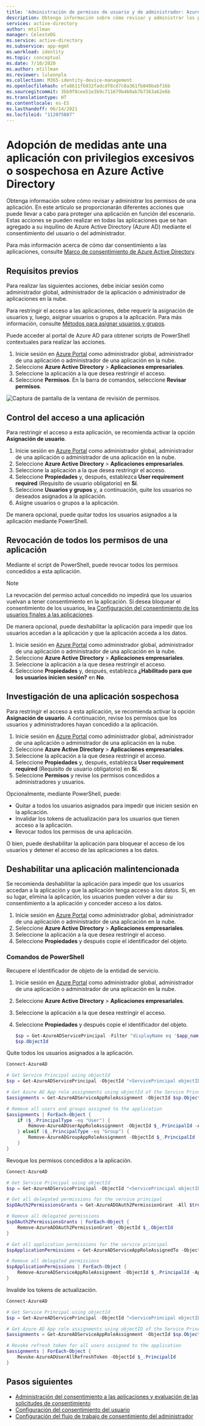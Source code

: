 ```yaml
---
title: 'Administración de permisos de usuario y de administrador: Azure Active Directory | Microsoft Docs'
description: Obtenga información sobre cómo revisar y administrar los permisos de una aplicación en Azure AD. Por ejemplo, revoque todos los permisos concedidos a una aplicación.
services: active-directory
author: mtillman
manager: CelesteDG
ms.service: active-directory
ms.subservice: app-mgmt
ms.workload: identity
ms.topic: conceptual
ms.date: 7/10/2020
ms.author: mtillman
ms.reviewer: luleonpla
ms.collection: M365-identity-device-management
ms.openlocfilehash: efa8611fb932fadcdf8cd7c8a361fb840babf16b
ms.sourcegitcommit: 3bb9f8cee51e3b9c711679b460ab7b7363a62e6b
ms.translationtype: HT
ms.contentlocale: es-ES
ms.lasthandoff: 06/14/2021
ms.locfileid: "112075887"
---
```

# <a name="take-action-on-overprivileged-or-suspicious-applications-in-azure-active-directory"></a>Adopción de medidas ante una aplicación con privilegios excesivos o sospechosa en Azure Active Directory

Obtenga información sobre cómo revisar y administrar los permisos de una aplicación. En este artículo se proporcionarán diferentes acciones que puede llevar a cabo para proteger una aplicación en función del escenario. Estas acciones se pueden realizar en todas las aplicaciones que se han agregado a su inquilino de Azure Active Directory (Azure AD) mediante el consentimiento del usuario o del administrador.

Para más información acerca de cómo dar consentimiento a las aplicaciones, consulte [Marco de consentimiento de Azure Active Directory](../develop/consent-framework.md).

## <a name="prerequisites"></a>Requisitos previos

Para realizar las siguientes acciones, debe iniciar sesión como administrador global, administrador de la aplicación o administrador de aplicaciones en la nube.

Para restringir el acceso a las aplicaciones, debe requerir la asignación de usuarios y, luego, asignar usuarios o grupos a la aplicación.  Para más información, consulte [Métodos para asignar usuarios y grupos](./assign-user-or-group-access-portal.md).

Puede acceder al portal de Azure AD para obtener scripts de PowerShell contextuales para realizar las acciones.

1. Inicie sesión en [Azure Portal](https://portal.azure.com) como administrador global, administrador de una aplicación o administrador de una aplicación en la nube.
2. Seleccione **Azure Active Directory** > **Aplicaciones empresariales**.
3. Seleccione la aplicación a la que desea restringir el acceso.
4. Seleccione **Permisos**. En la barra de comandos, seleccione **Revisar permisos**.

![Captura de pantalla de la ventana de revisión de permisos.](./media/manage-application-permissions/review-permissions.png)

## <a name="control-access-to-an-application"></a>Control del acceso a una aplicación

Para restringir el acceso a esta aplicación, se recomienda activar la opción **Asignación de usuario**.

1. Inicie sesión en [Azure Portal](https://portal.azure.com) como administrador global, administrador de una aplicación o administrador de una aplicación en la nube.
2. Seleccione **Azure Active Directory** > **Aplicaciones empresariales**.
3. Seleccione la aplicación a la que desea restringir el acceso.
4. Seleccione **Propiedades** y, después, establezca **User requirement required** (Requisito de usuario obligatorio) en **Sí**.
5. Seleccione **Usuarios y grupos** y, a continuación, quite los usuarios no deseados asignados a la aplicación.
6. Asigne usuarios o grupos a la aplicación.

De manera opcional, puede quitar todos los usuarios asignados a la aplicación mediante PowerShell.

## <a name="revoke-all-permissions-for-an-application"></a>Revocación de todos los permisos de una aplicación

Mediante el script de PowerShell, puede revocar todos los permisos concedidos a esta aplicación.

> [!NOTE]
> La revocación del permiso actual concedido no impedirá que los usuarios vuelvan a tener consentimiento en la aplicación. Si desea bloquear el consentimiento de los usuarios, lea [Configuración del consentimiento de los usuarios finales a las aplicaciones](configure-user-consent.md).

De manera opcional, puede deshabilitar la aplicación para impedir que los usuarios accedan a la aplicación y que la aplicación acceda a los datos.

1. Inicie sesión en [Azure Portal](https://portal.azure.com) como administrador global, administrador de una aplicación o administrador de una aplicación en la nube.
2. Seleccione **Azure Active Directory** > **Aplicaciones empresariales**.
3. Seleccione la aplicación a la que desea restringir el acceso.
4. Seleccione **Propiedades** y, después, establezca **¿Habilitado para que los usuarios inicien sesión?** en **No**.

## <a name="investigate-a-suspicious-application"></a>Investigación de una aplicación sospechosa

Para restringir el acceso a esta aplicación, se recomienda activar la opción **Asignación de usuario**. A continuación, revise los permisos que los usuarios y administradores hayan concedido a la aplicación.

1. Inicie sesión en [Azure Portal](https://portal.azure.com) como administrador global, administrador de una aplicación o administrador de una aplicación en la nube.
3. Seleccione **Azure Active Directory** > **Aplicaciones empresariales**.
5. Seleccione la aplicación a la que desea restringir el acceso.
6. Seleccione **Propiedades** y, después, establezca **User requirement required** (Requisito de usuario obligatorio) en **Sí**.
7. Seleccione **Permisos** y revise los permisos concedidos a administradores y usuarios.

Opcionalmente, mediante PowerShell, puede:

- Quitar a todos los usuarios asignados para impedir que inicien sesión en la aplicación.
- Invalidar los tokens de actualización para los usuarios que tienen acceso a la aplicación.
- Revocar todos los permisos de una aplicación.

O bien, puede deshabilitar la aplicación para bloquear el acceso de los usuarios y detener el acceso de las aplicaciones a los datos.

## <a name="disable-a-malicious-application"></a>Deshabilitar una aplicación malintencionada

Se recomienda deshabilitar la aplicación para impedir que los usuarios accedan a la aplicación y que la aplicación tenga acceso a los datos. Si, en su lugar, elimina la aplicación, los usuarios pueden volver a dar su consentimiento a la aplicación y conceder acceso a los datos.

1. Inicie sesión en [Azure Portal](https://portal.azure.com) como administrador global, administrador de una aplicación o administrador de una aplicación en la nube.
2. Seleccione **Azure Active Directory** > **Aplicaciones empresariales**.
3. Seleccione la aplicación a la que desea restringir el acceso.
4. Seleccione **Propiedades** y después copie el identificador del objeto.

### <a name="powershell-commands"></a>Comandos de PowerShell

Recupere el identificador de objeto de la entidad de servicio.

1. Inicie sesión en [Azure Portal](https://portal.azure.com) como administrador global, administrador de una aplicación o administrador de una aplicación en la nube.
2. Seleccione **Azure Active Directory** > **Aplicaciones empresariales**.
3. Seleccione la aplicación a la que desea restringir el acceso.
4. Seleccione **Propiedades** y después copie el identificador del objeto.

   ```powershell
   $sp = Get-AzureADServicePrincipal -Filter "displayName eq '$app_name'"
   $sp.ObjectId
   ```

Quite todos los usuarios asignados a la aplicación.

```powershell
Connect-AzureAD

# Get Service Principal using objectId
$sp = Get-AzureADServicePrincipal -ObjectId "<ServicePrincipal objectID>"

# Get Azure AD App role assignments using objectId of the Service Principal
$assignments = Get-AzureADServiceAppRoleAssignment -ObjectId $sp.ObjectId -All $true

# Remove all users and groups assigned to the application
$assignments | ForEach-Object {
    if ($_.PrincipalType -eq "User") {
        Remove-AzureADUserAppRoleAssignment -ObjectId $_.PrincipalId -AppRoleAssignmentId $_.ObjectId
    } elseif ($_.PrincipalType -eq "Group") {
        Remove-AzureADGroupAppRoleAssignment -ObjectId $_.PrincipalId -AppRoleAssignmentId $_.ObjectId
    }
}
```

Revoque los permisos concedidos a la aplicación.

```powershell
Connect-AzureAD

# Get Service Principal using objectId
$sp = Get-AzureADServicePrincipal -ObjectId "<ServicePrincipal objectID>"

# Get all delegated permissions for the service principal
$spOAuth2PermissionsGrants = Get-AzureADOAuth2PermissionGrant -All $true| Where-Object { $_.clientId -eq $sp.ObjectId }

# Remove all delegated permissions
$spOAuth2PermissionsGrants | ForEach-Object {
    Remove-AzureADOAuth2PermissionGrant -ObjectId $_.ObjectId
}

# Get all application permissions for the service principal
$spApplicationPermissions = Get-AzureADServiceAppRoleAssignedTo -ObjectId $sp.ObjectId -All $true | Where-Object { $_.PrincipalType -eq "ServicePrincipal" }

# Remove all delegated permissions
$spApplicationPermissions | ForEach-Object {
    Remove-AzureADServiceAppRoleAssignment -ObjectId $_.PrincipalId -AppRoleAssignmentId $_.objectId
}
```

Invalide los tokens de actualización.

```powershell
Connect-AzureAD

# Get Service Principal using objectId
$sp = Get-AzureADServicePrincipal -ObjectId "<ServicePrincipal objectID>"

# Get Azure AD App role assignments using objectID of the Service Principal
$assignments = Get-AzureADServiceAppRoleAssignment -ObjectId $sp.ObjectId -All $true | Where-Object {$_.PrincipalType -eq "User"}

# Revoke refresh token for all users assigned to the application
$assignments | ForEach-Object {
    Revoke-AzureADUserAllRefreshToken -ObjectId $_.PrincipalId
}
```

## <a name="next-steps"></a>Pasos siguientes

- [Administración del consentimiento a las aplicaciones y evaluación de las solicitudes de consentimiento](manage-consent-requests.md)
- [Configuración del consentimiento del usuario](configure-user-consent.md)
- [Configuración del flujo de trabajo de consentimiento del administrador](configure-admin-consent-workflow.md)
